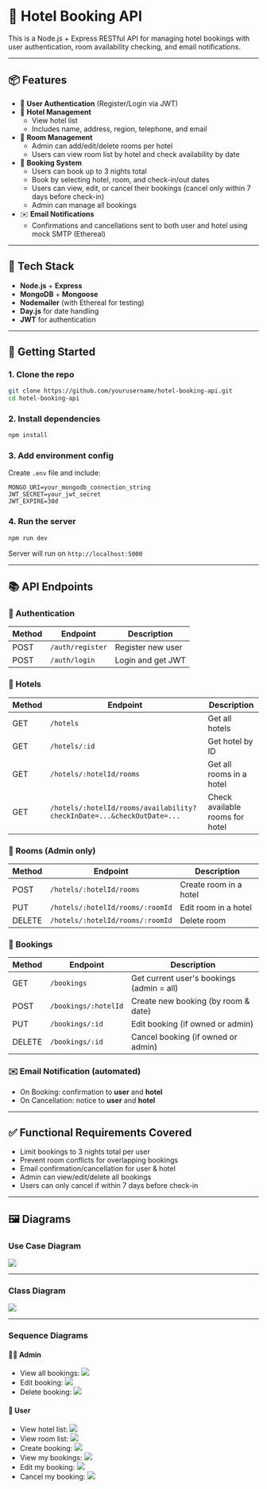 # 🏨 Hotel Booking API

This is a Node.js + Express RESTful API for managing hotel bookings with user authentication, room availability checking, and email notifications.

---

## 📦 Features

- 👥 **User Authentication** (Register/Login via JWT)
- 🏨 **Hotel Management**
  - View hotel list
  - Includes name, address, region, telephone, and email
- 🚪 **Room Management**
  - Admin can add/edit/delete rooms per hotel
  - Users can view room list by hotel and check availability by date
- 📆 **Booking System**
  - Users can book up to 3 nights total
  - Book by selecting hotel, room, and check-in/out dates
  - Users can view, edit, or cancel their bookings (cancel only within 7 days before check-in)
  - Admin can manage all bookings
- ✉️ **Email Notifications**
  - Confirmations and cancellations sent to both user and hotel using mock SMTP (Ethereal)

---

## 🔧 Tech Stack

- **Node.js** + **Express**
- **MongoDB** + **Mongoose**
- **Nodemailer** (with Ethereal for testing)
- **Day.js** for date handling
- **JWT** for authentication

---

## 🚀 Getting Started

### 1. Clone the repo
```bash
git clone https://github.com/yourusername/hotel-booking-api.git
cd hotel-booking-api
```

### 2. Install dependencies
```bash
npm install
```

### 3. Add environment config
Create `.env` file and include:
```env
MONGO_URI=your_mongodb_connection_string
JWT_SECRET=your_jwt_secret
JWT_EXPIRE=30d
```

### 4. Run the server
```bash
npm run dev
```

Server will run on `http://localhost:5000`

---

## 📚 API Endpoints

### 🔐 Authentication
| Method | Endpoint             | Description            |
|--------|----------------------|------------------------|
| POST   | `/auth/register`     | Register new user      |
| POST   | `/auth/login`        | Login and get JWT      |

### 🏨 Hotels
| Method | Endpoint                         | Description                           |
|--------|----------------------------------|---------------------------------------|
| GET    | `/hotels`                        | Get all hotels                        |
| GET    | `/hotels/:id`                    | Get hotel by ID                       |
| GET    | `/hotels/:hotelId/rooms`         | Get all rooms in a hotel              |
| GET    | `/hotels/:hotelId/rooms/availability?checkInDate=...&checkOutDate=...` | Check available rooms for hotel |

### 🚪 Rooms (Admin only)
| Method | Endpoint                               | Description              |
|--------|----------------------------------------|--------------------------|
| POST   | `/hotels/:hotelId/rooms`               | Create room in a hotel   |
| PUT    | `/hotels/:hotelId/rooms/:roomId`       | Edit room in a hotel     |
| DELETE | `/hotels/:hotelId/rooms/:roomId`       | Delete room              |

### 📆 Bookings
| Method | Endpoint               | Description                              |
|--------|------------------------|------------------------------------------|
| GET    | `/bookings`            | Get current user's bookings (admin = all)|
| POST   | `/bookings/:hotelId`   | Create new booking (by room & date)      |
| PUT    | `/bookings/:id`        | Edit booking (if owned or admin)         |
| DELETE | `/bookings/:id`        | Cancel booking (if owned or admin)       |

### ✉️ Email Notification (automated)
- On Booking: confirmation to **user** and **hotel**
- On Cancellation: notice to **user** and **hotel**

---

## ✅ Functional Requirements Covered
- Limit bookings to 3 nights total per user
- Prevent room conflicts for overlapping bookings
- Email confirmation/cancellation for user & hotel
- Admin can view/edit/delete all bookings
- Users can only cancel if within 7 days before check-in

---

## 🖼️ Diagrams

### Use Case Diagram
![](diagram/use-case.png)

---

### Class Diagram
![](diagram/class.png)

---

### Sequence Diagrams

#### 🧑‍💼 Admin
- View all bookings:
  ![](diagram/admin-get-all-booking.png)
- Edit booking:
  ![](diagram/admin-update-booking.png)
- Delete booking:
  ![](diagram/admin-delete-booking.png)

#### 🙋 User
- View hotel list:
  ![](diagram/get-hotels.png)
- View room list:
  ![](diagram/get-room.png)
- Create booking:
  ![](diagram/post-create-booking.png)
- View my bookings:
  ![](diagram/get-booking.png)
- Edit my booking:
  ![](diagram/update-booking.png)
- Cancel my booking:
  ![](diagram/delete-booking.png)
